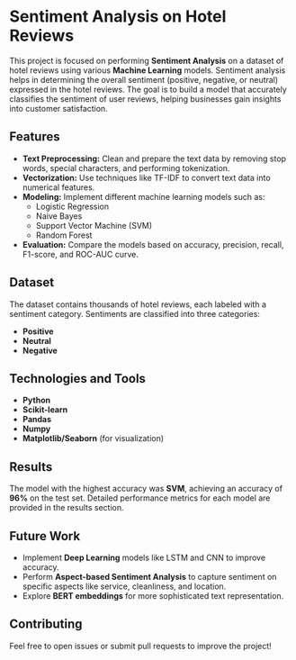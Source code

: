 # Sentiment Analysis on Hotel Reviews

This project is focused on performing **Sentiment Analysis** on a dataset of hotel reviews using various **Machine Learning** models. Sentiment analysis helps in determining the overall sentiment (positive, negative, or neutral) expressed in the hotel reviews. The goal is to build a model that accurately classifies the sentiment of user reviews, helping businesses gain insights into customer satisfaction.

## Features
- **Text Preprocessing:** Clean and prepare the text data by removing stop words, special characters, and performing tokenization.
- **Vectorization:** Use techniques like TF-IDF to convert text data into numerical features.
- **Modeling:** Implement different machine learning models such as:
  - Logistic Regression
  - Naive Bayes
  - Support Vector Machine (SVM)
  - Random Forest
- **Evaluation:** Compare the models based on accuracy, precision, recall, F1-score, and ROC-AUC curve.

## Dataset
The dataset contains thousands of hotel reviews, each labeled with a sentiment category. Sentiments are classified into three categories:
- **Positive**
- **Neutral**
- **Negative**

## Technologies and Tools
- **Python**
- **Scikit-learn**
- **Pandas**
- **Numpy**
- **Matplotlib/Seaborn** (for visualization)

## Results
The model with the highest accuracy was **SVM**, achieving an accuracy of **96%** on the test set. Detailed performance metrics for each model are provided in the results section.

## Future Work
- Implement **Deep Learning** models like LSTM and CNN to improve accuracy.
- Perform **Aspect-based Sentiment Analysis** to capture sentiment on specific aspects like service, cleanliness, and location.
- Explore **BERT embeddings** for more sophisticated text representation.

## Contributing
Feel free to open issues or submit pull requests to improve the project!
